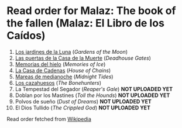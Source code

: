 # Read order for Malaz: The book of the fallen (Malaz: El Libro de los Caídos)

1. [Los jardines de la Luna](https://github.com/alexgimenez02/eBooks-drive/blob/main/Erikson%2C%20Steven/Los%20jardines%20de%20la%20Luna%20(Steven%20Eriksson)%20(Z-Library).epub) (*Gardens of the Moon*)
2. [Las puertas de la Casa de la Muerte](https://github.com/alexgimenez02/eBooks-drive/blob/main/Erikson%2C%20Steven/Las%20puertas%20de%20la%20Casa%20de%20la%20Muerte%20(Steven%20Erikson)%20(Z-Library).epub) (*Deadhouse Gates*)
3. [Memorias del hielo](https://github.com/alexgimenez02/eBooks-drive/blob/main/Erikson%2C%20Steven/Las%20Memorias%20Del%20Hielo%20(Steven%20Erikson)%20(Z-Library).epub) (*Memories of Ice*)
4. [La Casa de Cadenas](https://github.com/alexgimenez02/eBooks-drive/blob/main/Erikson%2C%20Steven/La%20casa%20de%20cadenas%20(Steven%20Erikson)%20(Z-Library).epub) (*House of Chains*)
5. [Mareas de medianoche](https://github.com/alexgimenez02/eBooks-drive/blob/main/Erikson%2C%20Steven/Mareas%20de%20medianoche%20(Steven%20Erikson)%20(Z-Library).epub) (*Midnight Tides*)
6. [Los cazahuesos](https://github.com/alexgimenez02/eBooks-drive/blob/main/Erikson%2C%20Steven/Los%20cazahuesos%20(Steven%20Erikson%20%5BSteven%20Erikson%5D)%20(Z-Library).epub) (*The Bonehunters*)
7. La Tempestad del Segador (*Reaper's Gale*) **NOT UPLOADED YET**
8. Doblan por los Mastines (*Toll the Hounds*) **NOT UPLOADED YET**
9. Polvos de sueño (*Dust of Dreams*) **NOT UPLOADED YET**
10. El Dios Tullido (*The Crippled God*) **NOT UPLOADED YET**

Read order fetched from [Wikipedia](https://es.wikipedia.org/wiki/Malaz:_El_Libro_de_los_Caídos)
